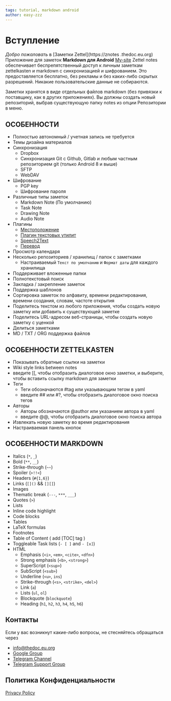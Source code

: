 ```yaml
---
tags: tutorial, markdown android
author: easy-zzz
---
```

# Вступление

*Добро пожаловать* в [Заметки Zettel](https://znotes .thedoc.eu.org)  Приложение для заметок **Markdown для Android**
[My-site](https://kubnews.ru)
Zettel notes обеспечивает беспрепятственный доступ к личным заметкам zettelkasten и markdown с синхронизацией и шифрованием. Это предоставляется бесплатно, без рекламы и без каких-либо скрытых разрешений. Никакие пользовательские данные не собираются.

Заметки хранятся в виде отдельных файлов markdown (без привязки к поставщику, как в других приложениях). Вы должны создать новый репозиторий, выбрав существующую папку notes из опции Репозитории в меню.

## ОСОБЕННОСТИ

- Полностью автономный / учетная запись не требуется
- Темы дизайна материалов
- Синхронизация
    - Dropbox
    - Синхронизация Git с Github, Gitlab и любым частным репозиторием git (только Android 8 и выше)
    - SFTP
    - WebDAV
- Шифрование
    - PGP key
    - Шифрование пароля
- Различные типы заметок
    - Markdown Note (По умолчанию)
    - Task Note
    - Drawing Note
    - Audio Note
- Плагины
    - [Местоположение](https://play.google.com/store/apps/details?id=org.eu.thedoc.zettelnotes.buttons.location)
    - [Плагин текстовых утилит](https://play.google.com/store/apps/details?id=org.eu.thedoc.zettelnotes.buttons.textutils)
    - [Speech2Text](https://play.google.com/store/apps/details?id=org.eu.thedoc.zettelnotes.buttons.speech2text)
    - [Перевод](https://play.google.com/store/apps/details?id=org.eu.thedoc.zettelnotes.buttons.translate)
- Просмотр календаря
- Несколько репозиториев / хранилищ / папок с заметками
    - Настраиваемый `Текст по умолчанию` и `Формат даты` для каждого хранилища
- Поддерживает вложенные папки
- Полнотекстовый поиск
- Закладка / закрепление заметок
- Поддержка шаблонов
- Сортировка заметок по алфавиту, времени редактирования, времени создания, словам, частоте открытия
- Поделитесь текстом из любого приложения, чтобы создать новую заметку или добавить к существующей заметке
- Поделитесь URL-адресом веб-страницы, чтобы создать новую заметку с уценкой
- Делиться заметками
- MD / TXT / ORG поддержка файлов

## ОСОБЕННОСТИ ZETTELKASTEN

- Показывать обратные ссылки на заметки
- Wiki style links between notes
- введите [[, чтобы отобразить диалоговое окно заметки, и выберите, чтобы вставить ссылку markdown для заметки
- Теги
    - Теги обозначаются #tag или указывающим тегом в yaml
    - введите ## или #?, чтобы отобразить диалоговое окно поиска тегов
- Авторы
    - Авторы обозначаются @author или указанием автора в yaml
    - введите @@, чтобы отобразить диалоговое окно поиска автора
- Извлекать новую заметку во время редактирования
- Настраиваемая панель кнопок

## ОСОБЕННОСТИ MARKDOWN

* Italics (`*`, `_`)
* Bold (`**`, `__`)
* Strike-through (`~~`)
* Spoiler (`>!!<`)
* Headers (`#{1,6}`)
* Links (`[]()` && `[][]`)
* Images
* Thematic break (`---`, `***`, `___`)
* Quotes (`>`)
* Lists
* Inline code highlight
* Code blocks
* Tables
* LaTeX formulas
* Footnotes
* Table of Content ( add [TOC] tag )
* Toggleable Task lists (`- [ ]` and `- [x]`)
* HTML
    * Emphasis (`<i>`, `<em>`, `<cite>`, `<dfn>`)
    * Strong emphasis (`<b>`, `<strong>`)
    * SuperScript (`<sup>`)
    * SubScript (`<sub>`)
    * Underline (`<u>`, `ins`)
    * Strike-through (`<s>`, `<strike>`, `<del>`)
    * Link (`a`)
    * Lists (`ul`, `ol`)
    * Blockquote (`blockquote`)
    * Heading (`h1`, `h2`, `h3`, `h4`, `h5`, `h6`)

## Контакты

Если у вас возникнут какие-либо вопросы, не стесняйтесь обращаться через

- [info@thedoc.eu.org](mailto:info@thedoc.eu.org)
- [Google Group](https://groups.google.com/g/znotes)
- [Telegram Channel](https://t.me/zettelnotes)
- [Telegram Support Group](https://t.me/joinchat/DZ2eFcOk3Mo4MDk1)

## Политика Конфиденциальности

[Privacy Policy](https://thedoc.eu.org/zettel-notes/privacy)